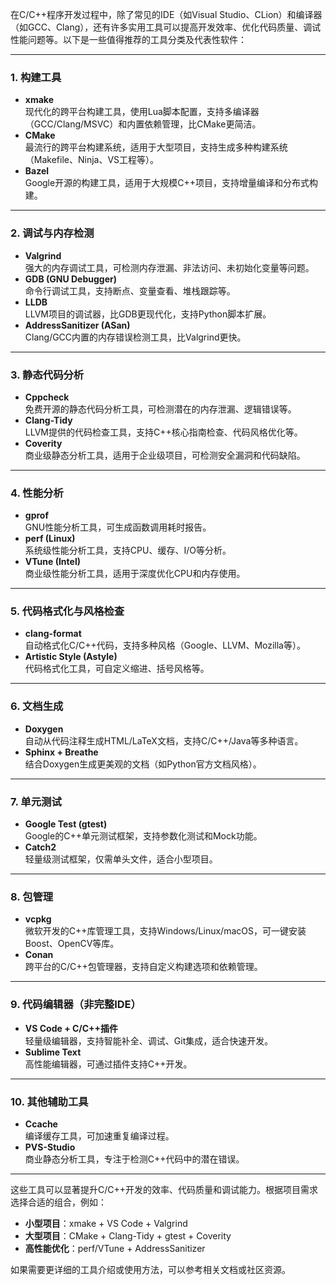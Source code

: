在C/C++程序开发过程中，除了常见的IDE（如Visual Studio、CLion）和编译器（如GCC、Clang），还有许多实用工具可以提高开发效率、优化代码质量、调试性能问题等。以下是一些值得推荐的工具分类及代表性软件：

---

### **1. 构建工具**
- **xmake**  
  现代化的跨平台构建工具，使用Lua脚本配置，支持多编译器（GCC/Clang/MSVC）和内置依赖管理，比CMake更简洁。
- **CMake**  
  最流行的跨平台构建系统，适用于大型项目，支持生成多种构建系统（Makefile、Ninja、VS工程等）。
- **Bazel**  
  Google开源的构建工具，适用于大规模C++项目，支持增量编译和分布式构建。

---

### **2. 调试与内存检测**
- **Valgrind**  
  强大的内存调试工具，可检测内存泄漏、非法访问、未初始化变量等问题。
- **GDB (GNU Debugger)**  
  命令行调试工具，支持断点、变量查看、堆栈跟踪等。
- **LLDB**  
  LLVM项目的调试器，比GDB更现代化，支持Python脚本扩展。
- **AddressSanitizer (ASan)**  
  Clang/GCC内置的内存错误检测工具，比Valgrind更快。

---

### **3. 静态代码分析**
- **Cppcheck**  
  免费开源的静态代码分析工具，可检测潜在的内存泄漏、逻辑错误等。
- **Clang-Tidy**  
  LLVM提供的代码检查工具，支持C++核心指南检查、代码风格优化等。
- **Coverity**  
  商业级静态分析工具，适用于企业级项目，可检测安全漏洞和代码缺陷。

---

### **4. 性能分析**
- **gprof**  
  GNU性能分析工具，可生成函数调用耗时报告。
- **perf (Linux)**  
  系统级性能分析工具，支持CPU、缓存、I/O等分析。
- **VTune (Intel)**  
  商业级性能分析工具，适用于深度优化CPU和内存使用。

---

### **5. 代码格式化与风格检查**
- **clang-format**  
  自动格式化C/C++代码，支持多种风格（Google、LLVM、Mozilla等）。
- **Artistic Style (Astyle)**  
  代码格式化工具，可自定义缩进、括号风格等。

---

### **6. 文档生成**
- **Doxygen**  
  自动从代码注释生成HTML/LaTeX文档，支持C/C++/Java等多种语言。
- **Sphinx + Breathe**  
  结合Doxygen生成更美观的文档（如Python官方文档风格）。

---

### **7. 单元测试**
- **Google Test (gtest)**  
  Google的C++单元测试框架，支持参数化测试和Mock功能。
- **Catch2**  
  轻量级测试框架，仅需单头文件，适合小型项目。

---

### **8. 包管理**
- **vcpkg**  
  微软开发的C++库管理工具，支持Windows/Linux/macOS，可一键安装Boost、OpenCV等库。
- **Conan**  
  跨平台的C/C++包管理器，支持自定义构建选项和依赖管理。

---

### **9. 代码编辑器（非完整IDE）**
- **VS Code + C/C++插件**  
  轻量级编辑器，支持智能补全、调试、Git集成，适合快速开发。
- **Sublime Text**  
  高性能编辑器，可通过插件支持C++开发。

---

### **10. 其他辅助工具**
- **Ccache**  
  编译缓存工具，可加速重复编译过程。
- **PVS-Studio**  
  商业静态分析工具，专注于检测C++代码中的潜在错误。

---

这些工具可以显著提升C/C++开发的效率、代码质量和调试能力。根据项目需求选择合适的组合，例如：
- **小型项目**：xmake + VS Code + Valgrind  
- **大型项目**：CMake + Clang-Tidy + gtest + Coverity  
- **高性能优化**：perf/VTune + AddressSanitizer  

如果需要更详细的工具介绍或使用方法，可以参考相关文档或社区资源。
